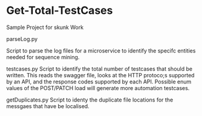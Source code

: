 # Get-Total-TestCases
Sample Project for skunk Work

parseLog.py

Script to parse the log files for a microservice to identify the specifc entities needed for sequence mining.


testcases.py
Script to identify the total number of testcases that should be written. This reads the swagger file, looks at the HTTP protoco;s supported by an API, 
and the response codes supported by each API. Possible enum values of the POST/PATCH load will generate more automation testcases.


getDuplicates.py
Script to identy the duplicate file locations for the messgaes that have be localised. 
